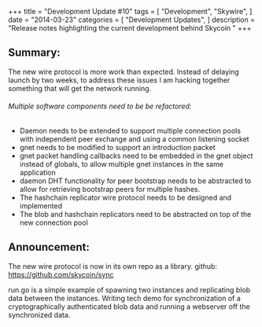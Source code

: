 +++
title = "Development Update #10"
tags = [
    "Development",
    "Skywire",
]
date = "2014-03-23"
categories = [
    "Development Updates",
]
description = "Release notes highlighting the current development behind Skycoin  "
+++

## Summary:
The new wire protocol is more work than expected. Instead of delaying launch by two weeks, to address these issues I am hacking together something that will get the network running.

###### Multiple software components need to be be refactored:
- Daemon needs to be extended to support multiple connection pools with independent peer exchange and using a common listening socket
- gnet needs to be modified to support an introduction packet
- gnet packet handling callbacks need to be embedded in the gnet object instead of globals, to allow multiple gnet instances in the same application
- daemon DHT functionality for peer bootstrap needs to be abstracted to allow for retrieving bootstrap peers for multiple hashes.
- The hashchain replicator wire protocol needs to be designed and implemented
- The blob and hashchain replicators need to be abstracted on top of the new connection pool

## Announcement:

The new wire protocol is now in its own repo as a library. github: https://github.com/skycoin/sync

run.go is a simple example of spawning two instances and replicating blob data between the instances. Writing tech demo for synchronization of a cryptographically authenticated blob data and running a webserver off the synchronized data.

